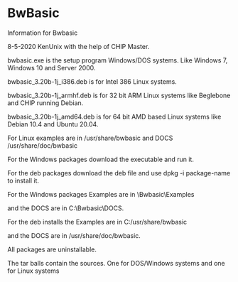 # BwBasic
Information for Bwbasic

8-5-2020 KenUnix with the help of CHIP Master.

bwbasic.exe is the setup program Windows/DOS systems. Like Windows 7, Windows 10 and Server 2000.

bwbasic_3.20b-1j_i386.deb is for Intel 386 Linux systems.

bwbasic_3.20b-1j_armhf.deb is for 32 bit ARM Linux systems like Beglebone and CHIP running Debian.

bwbasic_3.20b-1j_amd64.deb is for 64 bit AMD based Linux systems like Debian 10.4 and Ubuntu 20.04.

For Linux examples are in /usr/share/bwbasic  and DOCS /usr/share/doc/bwbasic

For the Windows packages download the executable and run it.

For the deb packages download the deb file and use dpkg -i package-name to install it.

For the Windows packages Examples are in \Bwbasic\Examples

and the DOCS are in C:\Bwbasic\DOCS.

For the deb installs the Examples are in  C:/usr/share/bwbasic

and the DOCS are in /usr/share/doc/bwbasic.

All packages are uninstallable.

The tar balls contain the sources. One for DOS/Windows systems and one for Linux systems

